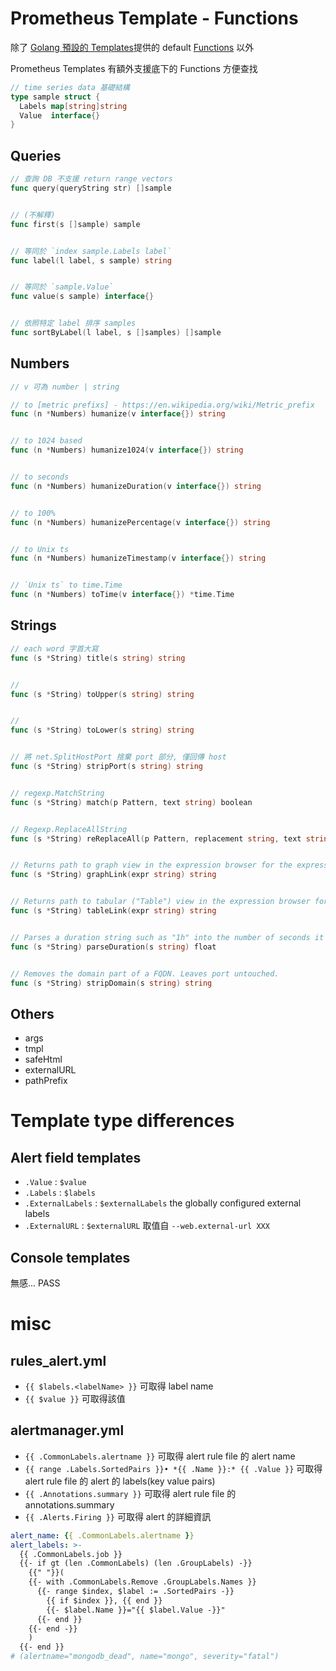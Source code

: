 

# Prometheus Template - Functions

除了 [Golang 預設的 Templates](https://pkg.go.dev/text/template)提供的 default [Functions](https://pkg.go.dev/text/template#hdr-Functions) 以外

Prometheus Templates 有額外支援底下的 Functions 方便查找


```go
// time series data 基礎結構
type sample struct {
  Labels map[string]string
  Value  interface{}
}
```


## Queries

```go
// 查詢 DB 不支援 return range vectors
func query(queryString str) []sample


// (不解釋)
func first(s []sample) sample


// 等同於 `index sample.Labels label`
func label(l label, s sample) string


// 等同於 `sample.Value`
func value(s sample) interface{}


// 依照特定 label 排序 samples
func sortByLabel(l label, s []samples) []sample
```


## Numbers

```go
// v 可為 number | string

// to [metric prefixs] - https://en.wikipedia.org/wiki/Metric_prefix
func (n *Numbers) humanize(v interface{}) string


// to 1024 based
func (n *Numbers) humanize1024(v interface{}) string


// to seconds
func (n *Numbers) humanizeDuration(v interface{}) string


// to 100%
func (n *Numbers) humanizePercentage(v interface{}) string


// to Unix ts
func (n *Numbers) humanizeTimestamp(v interface{}) string


// `Unix ts` to time.Time
func (n *Numbers) toTime(v interface{}) *time.Time
```


## Strings

```go
// each word 字首大寫
func (s *String) title(s string) string


// 
func (s *String) toUpper(s string) string


// 
func (s *String) toLower(s string) string


// 將 net.SplitHostPort 捨棄 port 部分, 僅回傳 host
func (s *String) stripPort(s string) string


// regexp.MatchString
func (s *String) match(p Pattern, text string) boolean


// Regexp.ReplaceAllString
func (s *String) reReplaceAll(p Pattern, replacement string, text string) string


// Returns path to graph view in the expression browser for the expression.
func (s *String) graphLink(expr string) string


// Returns path to tabular ("Table") view in the expression browser for the expression.
func (s *String) tableLink(expr string) string


// Parses a duration string such as "1h" into the number of seconds it represents.
func (s *String) parseDuration(s string) float


// Removes the domain part of a FQDN. Leaves port untouched.
func (s *String) stripDomain(s string) string
```


## Others

- args
- tmpl
- safeHtml
- externalURL
- pathPrefix


# Template type differences


## Alert field templates

- `.Value`          : `$value`  
- `.Labels`         : `$labels`  
- `.ExternalLabels` : `$externalLabels`  the globally configured external labels
- `.ExternalURL`    : `$externalURL`     取值自 `--web.external-url XXX`


## Console templates

無感... PASS


# misc

## rules_alert.yml

- `{{ $labels.<labelName> }}`    可取得 label name
- `{{ $value }}`                 可取得該值


## alertmanager.yml 

- `{{ .CommonLabels.alertname }}`                                可取得 alert rule file 的 alert name
- `{{ range .Labels.SortedPairs }}• *{{ .Name }}:* {{ .Value }}` 可取得 alert rule file 的 alert 的 labels(key value pairs)
- `{{ .Annotations.summary }}`                                   可取得 alert rule file 的 annotations.summary
- `{{ .Alerts.Firing }}`                                         可取得 alert 的詳細資訊

```yaml
alert_name: {{ .CommonLabels.alertname }}
alert_labels: >-
  {{ .CommonLabels.job }}
  {{- if gt (len .CommonLabels) (len .GroupLabels) -}}
    {{" "}}(
    {{- with .CommonLabels.Remove .GroupLabels.Names }}
      {{- range $index, $label := .SortedPairs -}}
        {{ if $index }}, {{ end }}
        {{- $label.Name }}="{{ $label.Value -}}"
      {{- end }}
    {{- end -}}
    )
  {{- end }}
# (alertname="mongodb_dead", name="mongo", severity="fatal")
```